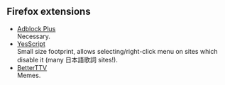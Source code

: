 Firefox extensions
------------------

* [Adblock Plus](https://addons.mozilla.org/nn-no/firefox/addon/adblock-plus)  
  Necessary.
* [YesScript](https://addons.mozilla.org/en-US/firefox/addon/yesscript)  
  Small size footprint, allows selecting/right-click menu on sites which disable
  it (many 日本語歌詞 sites!).
* [BetterTTV](https://nightdev.com/betterttv)  
  Memes.
